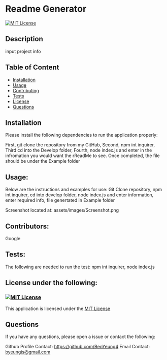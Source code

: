 
# Readme Generator
[![MIT License](https://img.shields.io/badge/License-MIT-blue)](https://choosealicense.com/licenses/mit/)
## Description
input project info

## Table of Content
- [Installation](#Installation)
- [Usage](#Usage)
- [Contributing](#Contributing)
- [Tests](#Tests)
- [License](#License)
- [Questions](#Questions)

## Installation
Please install the following dependencies to run the application properly:

First, git clone the repository from my GitHub, Second, npm int inquirer, Third cd into the Develop folder, Fourth, node index.js and enter in the infromation you would want the rReadMe to see. Once completed, the file should be under the Example folder

## Usage:
Below are the instructions and examples for use: 
Git Clone repository, npm int inquirer, cd into develop folder, node index.js and enter information, enter required info, file genertated in Example folder

Screenshot located at:
assets/images/Screenshot.png

## Contributors:
Google

## Tests:
The following are needed to run the test:
npm int inquirer, node index.js

## License under the following:
 ### [![MIT License](https://img.shields.io/badge/License-MIT-blue)](https://choosealicense.com/licenses/mit/)
 This application is licensed under the [MIT License](https://choosealicense.com/licenses/mit/)

## Questions
If you have any questions, please open a issue or contact the following:

Github Profile Contact: https://github.com/BenYeung4
Email Contact: byeungis@gmail.com
